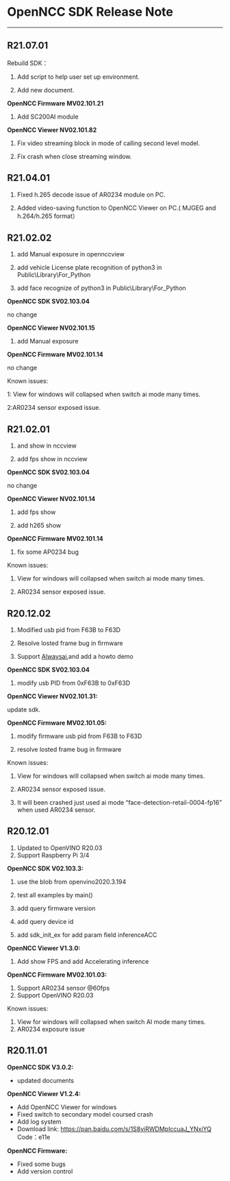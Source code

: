 # OpenNCC SDK Release Note

---



## R21.07.01

Rebuild SDK：

1. Add script to help user set up environment.

2. Add new document.

**OpenNCC Firmware MV02.101.21**

1. Add SC200AI module



**OpenNCC Viewer NV02.101.82**

1. Fix video streaming block in mode of calling second level model.

2. Fix  crash when close streaming window.

   

## R21.04.01

1. Fixed h.265 decode issue of AR0234 module on PC.

2. Added video-saving function to OpenNCC Viewer on PC.( MJGEG and h.264/h.265 format）

   

## R21.02.02

1. add Manual exposure in opennccview

2. add vehicle License plate recognition of python3 in Public\Library\For_Python

3. add face recognize of python3 in Public\Library\For_Python

**OpenNCC SDK SV02.103.04**

no change

**OpenNCC Viewer NV02.101.15**

1. add Manual exposure

**OpenNCC Firmware MV02.101.14**

no change

Known issues:

1: View for windows will collapsed when switch ai mode many times.

2:AR0234 sensor exposed issue.



## R21.02.01

1.  and show in nccview

2. add fps show in nccview

**OpenNCC SDK SV02.103.04**

no change

**OpenNCC Viewer NV02.101.14**

1. add fps show

2. add h265 show

**OpenNCC Firmware MV02.101.14**

1. fix some AP0234 bug

Known issues:

1. View for windows will collapsed when switch ai mode many times.

2. AR0234 sensor exposed issue.



## R20.12.02

1. Modified usb pid from F63B to F63D

2. Resolve losted frame bug in firmware

3. Support [Alwaysai](https://www.alwaysai.co/),and add a howto demo

**OpenNCC SDK SV02.103.04**

1. modify usb PID from 0xF63B to 0xF63D

**OpenNCC Viewer NV02.101.31:**

update sdk.

**OpenNCC Firmware MV02.101.05:**

1. modify firmware usb pid from F63B to F63D

2. resolve losted frame bug in firmware

Known issues:

1.  View for windows will collapsed when switch ai mode many times.

2. AR0234 sensor exposed issue.

3. It will been crashed just used ai mode “face-detection-retail-0004-fp16” when used AR0234 sensor.



## R20.12.01

1. Updated to OpenVINO R20.03
2. Support Raspberry Pi 3/4

**OpenNCC SDK V02.103.3:**

1. use the blob from openvino2020.3.194

2. test all examples by main()

3. add query firmware version

4. add query device id

5. add sdk_init_ex for add param field inferenceACC

**OpenNCC Viewer V1.3.0:**

1. Add show FPS and add Accelerating inference

**OpenNCC Firmware MV02.101.03:**

1. Support AR0234 sensor @60fps
2. Support OpenVINO R20.03

Known issues:

1. View for windows will collapsed when switch AI mode many times.
2. AR0234 exposure issue



## R20.11.01


**OpenNCC SDK V3.0.2:**

- updated documents

**OpenNCC Viewer V1.2.4:**

- Add OpenNCC Viewer for windows
- Fixed switch to secondary model coursed crash
- Add log system
- Download link:
  https://pan.baidu.com/s/1S8viRWDMpIccuaJ_YNxiYQ
  Code：e11e

**OpenNCC Firmware:**

- Fixed some bugs
- Add version control
